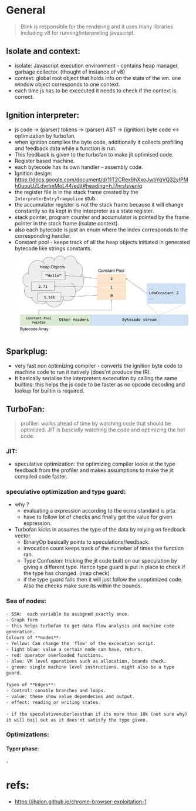 # General

> Blink is responsible for the rendering and it uses many libraries including v8 for running/interpreting javascript.

## Isolate and context:
- isolate: Javascript execution environment - contains heap manager, garbage collector. (thought of instance of v8)
- context: global root object that holds info on the state of the vm. one window object corresponds to one context.
- each time js has to be excecuted it needs to check if the context is correct.

## Ignition interpreter:
- js code -> (parser) tokens -> (parser) AST -> (ignition) byte code <-> optimization by turbofan.
- when ignition compiles the byte code, additionally it collects profilling and feedback data while a function is run.
- This feedback is given to the turbofan to make jit optimised code.
- Register based machine.
- each bytecode has its own handler - assembly code.
- Ignition design: https://docs.google.com/document/d/11T2CRex9hXxoJwbYqVQ32yIPMh0uouUZLdyrtmMoL44/edit#heading=h.l7nrslsveniq
- the register file is in the stack frame created by the `InterpreterEntryTrampoline` stub.
- the accumulator register is not the stack frame because it will change constantly so its kept in the interpreter as a state register.
- stack pointer, program counter and accumulator is pointed by the frame pointer in the stack frame (isolate context).
- also each bytecode is just an enum where the index corresponds to the corresponding handler.
- Constant pool - keeps track of all the heap objects initiated in generated bytecode like strings constants.
![constant pool](image.png)

## Sparkplug:
- very fast non optimizing compiler - converts the ignition byte code to machine code to run it natively (does'nt produce the IR).
- It basically serialise the interpreters excecution by calling the same builtins: this helps the js code to be faster as no opcode decoding and lookup for builtin is required.    
 
## TurboFan:
> profiler: works ahead of time by watching code that should be optimized. JIT is bascially watching the code and optimizing the hot code.

### JIT:
- speculative optimization: the optimizing compiler looks at the type feedback from the profiler and makes assumptions to make the jit compiled code faster.

### speculative optimization and type guard:
- why ?
    - evaluating a expression according to the ecma standard is pita.
    - have to follow lot of checks and finally get the value for given expression.
- Turbofan kicks in assumes the type of the data by relying on feedback vector.
    - BinaryOp basically points to speculations/feedback.
    - invocation count keeps track of the numeber of times the function ran.
    - Type Confusion: tricking the jit code built on our speculation by giving a different type. Hence type guard is put in place to check if the type has changed. (map check)
    - if the type guard fails then it will just follow the unoptimized code. Also the checks make sure its within the bounds.

### Sea of nodes:
    - SSA:  each variable be assigned exactly once.
    - Graph form
    - this helps turbofan to get data flow analysis and machine code generation.
    Colours of **nodes**:
    - Yellow: Can change the 'flow' of the excecution script.
    - light blue: value a certain node can have, return.
    - red: operator overloaded functions.
    - blue: VM level operations such as allocation, bounds check.
    - green: single machine level instructions. might also be a type guard.

    Types of **Edges**:
    - Control: conable branches and loops.
    - value: these show value dependecies and output.
    - effect: reading or writing states.

    - if the speculativenuberlessthan if its more than 10k (not sure why) it will bail out as it does'nt satisfy the type given.

### Optimizations:

#### Typer phase:
    - 

# refs:
- https://jhalon.github.io/chrome-browser-exploitation-1